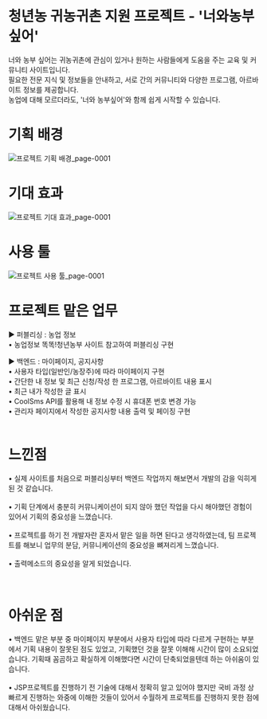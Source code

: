 # 청년농 귀농귀촌 지원 프로젝트 - '너와농부싶어'
너와 농부 싶어는 귀농귀촌에 관심이 있거나 원하는 사람들에게 도움을 주는 교육 및 커뮤니티 사이트입니다.<br>
필요한 전문 지식 및 정보들을 안내하고, 서로 간의 커뮤니티와 다양한 프로그램, 아르바이트 정보를 제공합니다.<br>
농업에 대해 모르더라도, '너와 농부싶어'와 함께 쉽게 시작할 수 있습니다.<br>

# 기획 배경
![프로젝트 기획 배경_page-0001](https://user-images.githubusercontent.com/109846226/213093850-05dba835-16ab-46e1-9380-21f6999cd5a1.jpg)

# 기대 효과
![프로젝트 기대 효과_page-0001](https://user-images.githubusercontent.com/109846226/213093834-f4d0c5cd-8dcc-468a-a37f-febc88efb6c1.jpg)

# 사용 툴
![프로젝트 사용 툴_page-0001](https://user-images.githubusercontent.com/109846226/213093865-c6d6a4b8-c7e5-49fa-a6a7-cdc3d0e0a2b1.jpg)


# 프로젝트 맡은 업무
▶︎ 퍼블리싱 : 농업 정보<br>
• 농업정보 똑똑!청년농부 사이트 참고하여 퍼블리싱 구현<br>

▶︎ 백엔드 : 마이페이지, 공지사항<br>
• 사용자 타입(일반인/농장주)에 따라 마이페이지 구현<br>
• 간단한 내 정보 및 최근 신청/작성 한 프로그램, 아르바이트 내용 표시<br>
• 최근 내가 작성한 글 표시<br>
• CoolSms API를 활용해 내 정보 수정 시 휴대폰 번호 변경 가능<br>
• 관리자 페이지에서 작성한 공지사항 내용 출력 및 페이징 구현<br>
<br>
# 느낀점
• 실제 사이트를 처음으로 퍼블리싱부터 백엔드 작업까지 해보면서 개발의 감을 익히게 된 것 같습니다.<br><br>
• 기획 단계에서 충분히 커뮤니케이션이 되지 않아 했던 작업을 다시 해야했던 경험이 있어서 기획의 중요성을 느꼈습니다.<br><br>
• 프로젝트를 하기 전 개발자란 혼자서 맡은 일을 하면 된다고 생각하였는데, 팀 프로젝트를 해보니 업무의 분담, 커뮤니케이션의 중요성을 뼈져리게 느꼈습니다.<br><br>
• 출력메소드의 중요성을 알게 되었습니다.<br><br>
<br>
# 아쉬운 점
• 백엔드 맡은 부분 중 마이페이지 부분에서 사용자 타입에 따라 다르게 구현하는 부분에서 기획 내용이 잘못된 점도 있었고, 기획했던 것을 잘못 이해해 시간이 많이 소요되었습니다. 기획때 꼼곰하고 확실하게 이해했다면 시간이 단축되었을텐데 하는 아쉬움이 있습니다.<br><br>
• JSP프로젝트를 진행하기 전 기술에 대해서 정확히 알고 있어야 했지만 국비 과정 상 빠르게 진행하는 와중에 이해한 것들이 있어서 수월하게 프로젝트를 진행하지 못한 점에 대해서 아쉬웠습니다.<br><br>
